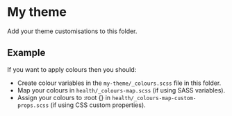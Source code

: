 # My theme

Add your theme customisations to this folder.

## Example

If you want to apply colours then you should:

- Create colour variables in the `my-theme/_colours.scss` file in this folder.
- Map your colours in `health/_colours-map.scss` (if using SASS variables).
- Assign your colours to :root {} in `health/_colours-map-custom-props.scss` (if using CSS custom properties).
